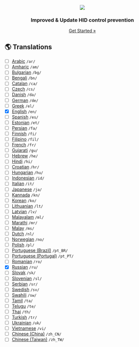 <p align="center">
    <a href="https://github.com/victor-savinov/hid-control-prevention">
        <img src="https://github.com/victor-savinov/unlock-keyboard-and-mouse/blob/master/assets/icons/128.png">
    </a>
</p>

<h3 align="center">Improved & Update HID control prevention</h3>

<p align="center">
    <a href="https://chrome.google.com/webstore/detail/ctrl-f-freedom-%20-right-cl/ijngdimmjkngoglcjaheoadciaalbafl">Get Started »</a>
</p>

## :earth_americas: Translations
- [ ] [Arabic](https://github.com/victor-savinov/hid-control-prevention/tree/master/_locales/ar/messages.json) `/ar/`
- [ ] [Amharic](https://github.com/victor-savinov/hid-control-prevention/tree/master/_locales/am/messages.json) `/am/`
- [ ] [Bulgarian](https://github.com/victor-savinov/hid-control-prevention/tree/master/_locales/bg/messages.json) `/bg/`
- [ ] [Bengali](https://github.com/victor-savinov/hid-control-prevention/tree/master/_locales/bn/messages.json) `/bn/`
- [ ] [Catalan](https://github.com/victor-savinov/hid-control-prevention/tree/master/_locales/ca/messages.json) `/ca/`
- [ ] [Czech](https://github.com/victor-savinov/hid-control-prevention/tree/master/_locales/cs/messages.json) `/cs/`
- [ ] [Danish](https://github.com/victor-savinov/hid-control-prevention/tree/master/_locales/da/messages.json) `/da/`
- [ ] [German](https://github.com/victor-savinov/hid-control-prevention/tree/master/_locales/de/messages.json) `/de/`
- [ ] [Greek](https://github.com/victor-savinov/hid-control-prevention/tree/master/_locales/el/messages.json) `/el/`
- [x] [English](https://github.com/victor-savinov/hid-control-prevention/tree/master/_locales/en/messages.json) `/en/`
- [ ] [Spanish](https://github.com/victor-savinov/hid-control-prevention/tree/master/_locales/es/messages.json) `/es/`
- [ ] [Estonian](https://github.com/victor-savinov/hid-control-prevention/tree/master/_locales/et/messages.json) `/et/`
- [ ] [Persian](https://github.com/victor-savinov/hid-control-prevention/tree/master/_locales/fa/messages.json) `/fa/`
- [ ] [Finnish](https://github.com/victor-savinov/hid-control-prevention/tree/master/_locales/fi/messages.json) `/fi/`
- [ ] [Filipino](https://github.com/victor-savinov/hid-control-prevention/tree/master/_locales/fil/messages.json) `/fil/`
- [ ] [French](https://github.com/victor-savinov/hid-control-prevention/tree/master/_locales/fr/messages.json) `/fr/`
- [ ] [Gujarati](https://github.com/victor-savinov/hid-control-prevention/tree/master/_locales/gu/messages.json) `/gu/`
- [ ] [Hebrew](https://github.com/victor-savinov/hid-control-prevention/tree/master/_locales/he/messages.json) `/he/`
- [ ] [Hindi](https://github.com/victor-savinov/hid-control-prevention/tree/master/_locales/hi/messages.json) `/hi/`
- [ ] [Croatian](https://github.com/victor-savinov/hid-control-prevention/tree/master/_locales/hr/messages.json) `/hr/`
- [ ] [Hungarian](https://github.com/victor-savinov/hid-control-prevention/tree/master/_locales/hu/messages.json) `/hu/`
- [ ] [Indonesian](https://github.com/victor-savinov/hid-control-prevention/tree/master/_locales/id/messages.json) `/id/`
- [ ] [Italian](https://github.com/victor-savinov/hid-control-prevention/tree/master/_locales/it/messages.json) `/it/`
- [ ] [Japanese](https://github.com/victor-savinov/hid-control-prevention/tree/master/_locales/ja/messages.json) `/ja/`
- [ ] [Kannada](https://github.com/victor-savinov/hid-control-prevention/tree/master/_locales/kn/messages.json) `/kn/`
- [ ] [Korean](https://github.com/victor-savinov/hid-control-prevention/tree/master/_locales/ko/messages.json) `/ko/`
- [ ] [Lithuanian](https://github.com/victor-savinov/hid-control-prevention/tree/master/_locales/lt/messages.json) `/lt/`
- [ ] [Latvian](https://github.com/victor-savinov/hid-control-prevention/tree/master/_locales/lv/messages.json) `/lv/`
- [ ] [Malayalam](https://github.com/victor-savinov/hid-control-prevention/tree/master/_locales/ml/messages.json) `/ml/`
- [ ] [Marathi](https://github.com/victor-savinov/hid-control-prevention/tree/master/_locales/mr/messages.json) `/mr/`
- [ ] [Malay](https://github.com/victor-savinov/hid-control-prevention/tree/master/_locales/ms/messages.json) `/ms/`
- [ ] [Dutch](https://github.com/victor-savinov/hid-control-prevention/tree/master/_locales/nl/messages.json) `/nl/`
- [ ] [Norwegian](https://github.com/victor-savinov/hid-control-prevention/tree/master/_locales/no/messages.json) `/no/`
- [ ] [Polish](https://github.com/victor-savinov/hid-control-prevention/tree/master/_locales/pl/messages.json) `/pl/`
- [ ] [Portuguese (Brazil)](https://github.com/victor-savinov/hid-control-prevention/tree/master/_locales/pt_BR/messages.json) `/pt_BR/`
- [ ] [Portuguese (Portugal)](https://github.com/victor-savinov/hid-control-prevention/tree/master/_locales/pt_PT/messages.json) `/pt_PT/`
- [ ] [Romanian](https://github.com/victor-savinov/hid-control-prevention/tree/master/_locales/ro/messages.json) `/ro/`
- [x] [Russian](https://github.com/victor-savinov/hid-control-prevention/tree/master/_locales/ru/messages.json) `/ru/`
- [ ] [Slovak](https://github.com/victor-savinov/hid-control-prevention/tree/master/_locales/sk/messages.json) `/sk/`
- [ ] [Slovenian](https://github.com/victor-savinov/hid-control-prevention/tree/master/_locales/sl/messages.json) `/sl/`
- [ ] [Serbian](https://github.com/victor-savinov/hid-control-prevention/tree/master/_locales/sr/messages.json) `/sr/`
- [ ] [Swedish](https://github.com/victor-savinov/hid-control-prevention/tree/master/_locales/sv/messages.json) `/sv/`
- [ ] [Swahili](https://github.com/victor-savinov/hid-control-prevention/tree/master/_locales/sw/messages.json) `/sw/`
- [ ] [Tamil](https://github.com/victor-savinov/hid-control-prevention/tree/master/_locales/ta/messages.json) `/ta/`
- [ ] [Telugu](https://github.com/victor-savinov/hid-control-prevention/tree/master/_locales/te/messages.json) `/te/`
- [ ] [Thai](https://github.com/victor-savinov/hid-control-prevention/tree/master/_locales/th/messages.json) `/th/`
- [ ] [Turkish](https://github.com/victor-savinov/hid-control-prevention/tree/master/_locales/tr/messages.json) `/tr/`
- [ ] [Ukrainian](https://github.com/victor-savinov/hid-control-prevention/tree/master/_locales/uk/messages.json) `/uk/`
- [ ] [Vietnamese](https://github.com/victor-savinov/hid-control-prevention/tree/master/_locales/vi/messages.json) `/vi/`
- [ ] [Chinese (China)](https://github.com/victor-savinov/hid-control-prevention/tree/master/_locales/zh_CN/messages.json) `/zh_CN/`
- [ ] [Chinese (Taiwan)](https://github.com/victor-savinov/hid-control-prevention/tree/master/_locales/zh_TW/messages.json) `/zh_TW/`
